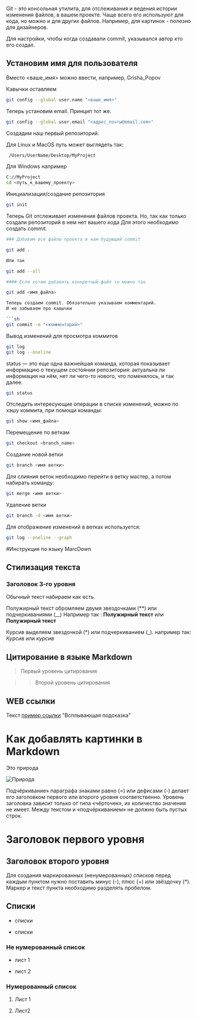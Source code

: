 

Git - это консольная утилита, для отслеживания и ведения истории изменения файлов, в вашем проекте. Чаще всего его используют для кода, но можно и для других файлов. Например, для картинок - полезно для дизайнеров.

Для настройки, чтобы когда  создавали commit, указывался автор кто его создал.

## Установим имя для пользователя

 Вместо <ваше_имя> можно ввести, например, Grisha_Popov

 Кавычки оставляем

```sh
git config --global user.name "<ваше_имя>"
```

 Теперь установим email. Принцип тот же.

 ```sh
git config --global user.email "<адрес_почты@email.com>"
```

Создадим наш первый репозиторий. 

Для Linux и MacOS путь может выглядеть так:

```sh
 /Users/UserName/Desktop/MyProject
 ```

Для Windows например 

```sh
С://MyProject
cd <путь_к_вашему_проекту>
```

Инициализация/создание репозитория

```sh
git init
```

Теперь Git отслеживает изменения файлов проекта. Но, так как только создали репозиторий в нем нет вашего кода Для этого необходимо создать commit.

```sh
### Добавим все файлы проекта в нам будующий commit

git add .

Или так

git add --all

#### Если хотим добавить конкретный файл то можно так

git add <имя_файла> 

Теперь создаем commit. Обязательно указываем комментарий.
И не забываем про кавычки

```sh
git commit -m "<комментарий>"
```

Вывод изменений для просмотра коммитов

```sh
git log
git log --oneline
```

status — это еще одна важнейшая команда, которая показывает информацию о текущем состоянии репозитория: актуальна ли информация на нём, нет ли чего-то нового, что поменялось, и так далее. 

```sh
git status
```

Отследить интересующие операции в списке изменений, можно по хэшу коммита, при помощи команды:

```sh
git show <имя_файла> 
```

Перемещение по веткам 

```sh
git checkout <branch_name>
```

Создание новой ветки 

```sh
git branch <имя ветки>
```
Для слияния веток необходимо перейти в ветку мастер, а потом набирать команду:

```sh
git merge <имя ветки>
```

Удаление ветки 

```sh
git branch -d <имя ветки>
```
Для отображение изменений в ветках используется:

```sh
git log --oneline --graph
```

#Инструкция по языку MarcDown

## Стилизация текста

### Заголовок 3-го уровня

Обычный текст набираем как есть.

Полужирный текст обромляем двумя звездочками (**) или подчеркиваниями (__) Например так : **Полужирный текст** или __Полужирный текст__

Курсив выделяем звездочкой (*) или подчеркиванием (_). например так:
*Курсив* или _курсив_

## Цитирование в языке Markdown

> Первый уровень цитирования

>> Второй уровень цитирования


## WEB ссылки

Текст [пример ссылки](example.com) "Всплывающая подсказка"

# Как добавлять картинки в Markdown

Это природа

![Природа](Nature.jpg)

Подчёркивание» параграфа знаками равно (=) или дефисами (-) делает его заголовком первого или второго уровня соответственно. Уровень заголовка зависит только от типа «чёрточек», их количество значения не имеет.
Между текстом и «подчёркиванием» не должно быть пустых строк.

Заголовок первого уровня 
============

Заголовок второго уровня
-----

Для создания маркированных (ненумерованных) списков перед каждым пунктом нужно поставить минус (-), плюс (+) или звёздочку (*). Маркер и текст пункта необходимо разделять пробелом.

## Списки

- списки

+ списки

### Не нумерованный список

* лист 1

* лист 2

### Нумерованный список

1. Лист 1

2. Лист2
